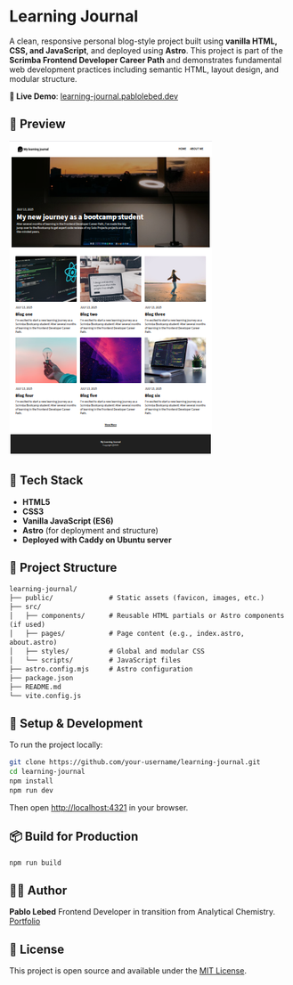 # Learning Journal

A clean, responsive personal blog-style project built using **vanilla HTML, CSS, and JavaScript**, and deployed using **Astro**. This project is part of the **Scrimba Frontend Developer Career Path** and demonstrates fundamental web development practices including semantic HTML, layout design, and modular structure.

**🔗 Live Demo**: [learning-journal.pablolebed.dev](https://learning-journal.pablolebed.dev)

## 📸 Preview

![Learning Journal Screenshot](./preview.png) <!-- Optional: Replace with actual screenshot if available -->

## 🧰 Tech Stack

* **HTML5**
* **CSS3**
* **Vanilla JavaScript (ES6)**
* **Astro** (for deployment and structure)
* **Deployed with Caddy on Ubuntu server**

## 📁 Project Structure

```
learning-journal/
├── public/              # Static assets (favicon, images, etc.)
├── src/
│   ├── components/      # Reusable HTML partials or Astro components (if used)
│   ├── pages/           # Page content (e.g., index.astro, about.astro)
│   ├── styles/          # Global and modular CSS
│   └── scripts/         # JavaScript files
├── astro.config.mjs     # Astro configuration
├── package.json
├── README.md
└── vite.config.js
```

## 🚀 Setup & Development

To run the project locally:

```bash
git clone https://github.com/your-username/learning-journal.git
cd learning-journal
npm install
npm run dev
```

Then open [http://localhost:4321](http://localhost:4321) in your browser.

## 📦 Build for Production

```bash
npm run build
```

## 🧑‍💻 Author

**Pablo Lebed**
Frontend Developer in transition from Analytical Chemistry.
[Portfolio](https://www.pablolebed.dev)

## 📄 License

This project is open source and available under the [MIT License](./LICENSE).
